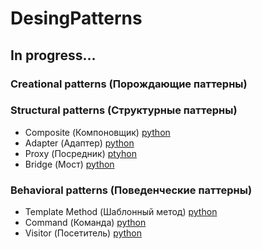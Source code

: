 # DesingPatterns
## In progress...
### Creational patterns (Порождающие паттерны)

### Structural patterns (Структурные паттерны)
- Composite (Компоновщик) [python](https://github.com/arcanrun/DesingPatterns/blob/master/structural/Composite.py)
- Adapter (Адаптер) [python](https://github.com/arcanrun/DesingPatterns/blob/master/structural/Adapter.py)
- Proxy (Посредник) [ptyhon](https://github.com/arcanrun/DesingPatterns/blob/master/structural/Proxy.py)
- Bridge (Мост) [python](https://github.com/arcanrun/DesingPatterns/blob/master/structural/Bridge.py)
### Behavioral patterns (Поведенческие паттерны)
- Template Method (Шаблонный метод) [python](https://github.com/arcanrun/DesingPatterns/blob/master/behavioral/TemplateMethod.py)
- Command (Команда) [python](https://github.com/arcanrun/DesingPatterns/blob/master/behavioral/Command.py)
- Visitor (Посетитель) [python](https://github.com/arcanrun/DesingPatterns/blob/master/behavioral/Visitor.py)
